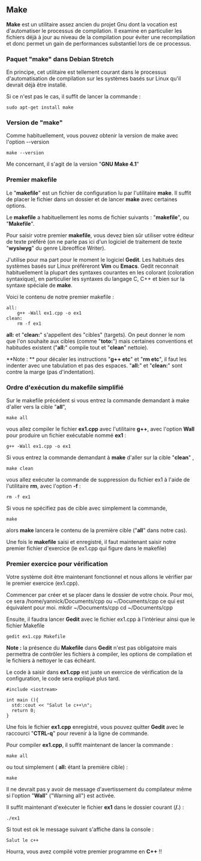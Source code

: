## Make

**Make** est un utilitaire assez ancien du projet Gnu dont la vocation est d'automatiser le processus de compilation. Il examine en particulier les fichiers déjà à jour au niveau de la compilation pour éviter une recompilation et donc permet un gain de performances substantiel lors de ce processus.

### Paquet "make" dans Debian Stretch

En principe, cet utilitaire est tellement courant dans le processus d'automatisation de compilation sur les systèmes basés sur Linux qu'il devrait déjà être installé.

Si ce n'est pas le cas, il suffit de lancer la commande :

    sudo apt-get install make

### Version de "make"

Comme habituellement, vous pouvez obtenir la version de make avec l'option --version

    make --version

Me concernant, il s'agit de la version "**GNU Make 4.1**"

### Premier makefile

Le "**makefile**" est un fichier de configuration lu par l'utilitaire **make**. Il suffit de placer le fichier dans un dossier et de lancer **make** avec certaines options.

Le **makefile** a habituellement les noms de fichier suivants : "**makefile**", ou "**Makefile**".

Pour saisir votre premier **makefile**, vous devez bien sûr utiliser votre éditeur de texte préféré (on ne parle pas ici d'un logiciel de traitement de texte "**wysiwyg**" du genre Libreoffice Writer).

J'utilise pour ma part pour le moment le logiciel **Gedit**. Les habitués des systèmes basés sur Linux préféreront **Vim** ou **Emacs**. Gedit reconnait habituellement la plupart des syntaxes courantes en les colorant (coloration syntaxique), en particulier les syntaxes du langage C, C++ et bien sur la syntaxe spéciale de **make**.

Voici le contenu de notre premier makefile :

    all:
        g++ -Wall ex1.cpp -o ex1
    clean:
        rm -f ex1

**all:** et "**clean:**" s'appellent des "cibles" (targets). On peut donner le nom que l'on souhaite aux cibles (comme "**toto:**") mais certaines conventions et habitudes existent ("**all:**" compile tout et "**clean**" nettoie).

**Note : ** pour décaler les instructions "**g++ etc**" et "**rm etc**", il faut les indenter avec une tabulation et pas des espaces. "**all:**" et "**clean:**" sont contre la marge (pas d'indentation).

### Ordre d'exécution du makefile simplifié

Sur le makefile précédent si vous entrez la commande demandant à make d'aller vers la cible "**all**",

    make all

vous allez compiler le fichier **ex1.cpp** avec l'utilitaire **g++**, avec l'option **Wall** pour produire un fichier exécutable nommé **ex1** :

    g++ -Wall ex1.cpp -o ex1

Si vous entrez la commande demandant à **make** d'aller sur la cible "**clean**" ,

    make clean

vous allez exécuter la commande de suppression du fichier ex1 à l'aide de l'utilitaire **rm**, avec l'option **-f** :

    rm -f ex1

Si vous ne spécifiez pas de cible avec simplement la commande,

    make

alors **make** lancera le contenu de la première cible ("**all**" dans notre cas).

Une fois le **makefile** saisi et enregistré, il faut maintenant saisir notre premier fichier d'exercice (le ex1.cpp qui figure dans le makefile)

### Premier exercice pour vérification

Votre système doit être maintenant fonctionnel et nous allons le vérifier par le premier exercice (ex1.cpp).

Commencer par créer et se placer dans le dossier de votre choix. Pour moi, ce sera /home/yannick/Documents/cpp ou ~/Documents/cpp ce qui est équivalent pour moi.
    mkdir ~/Documents/cpp
    cd ~/Documents/cpp
    
Ensuite, il faudra lancer **Gedit** avec le fichier ex1.cpp à l'intérieur ainsi que le fichier Makefile

    gedit ex1.cpp Makefile
    
**Note :** la présence du **Makefile** dans **Gedit** n'est pas obligatoire mais permettra de contrôler les fichiers à compiler, les options de compilation et le fichiers à nettoyer le cas échéant.

Le code à saisir dans **ex1.cpp** est juste un exercice de vérification de la configuration, le code sera expliqué plus tard.

    #include <iostream>

    int main (){
      std::cout << "Salut le c++\n";
      return 0;
    }

Une fois le fichier **ex1.cpp** enregistré, vous pouvez quitter **Gedit** avec le raccourci "**CTRL-q**" pour revenir à la ligne de commande.

Pour compiler **ex1.cpp**, il suffit maintenant de lancer la commande :

    make all

ou tout simplement ( **all:** étant la première cible) :

    make

Il ne devrait pas y avoir de message d'avertissement du compilateur même si l'option "**Wall**" ("Warning all") est activée.

Il suffit maintenant d'exécuter le fichier **ex1** dans le dossier courant (**/.**) :

    ./ex1

Si tout est ok le message suivant s'affiche dans la console :

    Salut le c++

Hourra, vous avez compilé votre premier programme en **C++** !!
